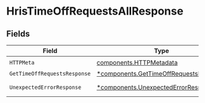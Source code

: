 # HrisTimeOffRequestsAllResponse


## Fields

| Field                                                                                           | Type                                                                                            | Required                                                                                        | Description                                                                                     |
| ----------------------------------------------------------------------------------------------- | ----------------------------------------------------------------------------------------------- | ----------------------------------------------------------------------------------------------- | ----------------------------------------------------------------------------------------------- |
| `HTTPMeta`                                                                                      | [components.HTTPMetadata](../../models/components/httpmetadata.md)                              | :heavy_check_mark:                                                                              | N/A                                                                                             |
| `GetTimeOffRequestsResponse`                                                                    | [*components.GetTimeOffRequestsResponse](../../models/components/gettimeoffrequestsresponse.md) | :heavy_minus_sign:                                                                              | TimeOffRequests                                                                                 |
| `UnexpectedErrorResponse`                                                                       | [*components.UnexpectedErrorResponse](../../models/components/unexpectederrorresponse.md)       | :heavy_minus_sign:                                                                              | Unexpected error                                                                                |
